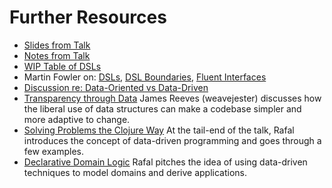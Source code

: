 # Further Resources

- [Slides from Talk](https://docs.google.com/presentation/d/1gVJ__2NJCDEPD2rUHkdaI97OKDc-SZpnkQn2Gp9e9vc/edit?usp=sharing)
- [Notes from Talk](https://docs.google.com/document/d/1U8xa-7aF2ZTBuQX1ymGYJemI6iJ5EQPiUbg_qeSvMuU/edit?usp=sharing)
- [WIP Table of DSLs](https://docs.google.com/spreadsheets/d/13Ikukos3Kj0fXqu3z2bwImG_3e7SPVmXAT5UQ1TQ-yo/edit?usp=sharing)
- Martin Fowler on: [DSLs](https://www.martinfowler.com/bliki/DomainSpecificLanguage.html), [DSL Boundaries](https://www.martinfowler.com/bliki/DslBoundary.html), [Fluent Interfaces](https://www.martinfowler.com/bliki/FluentInterface.html)
- [Discussion re: Data-Oriented vs Data-Driven](https://clojureverse.org/t/clojure-a-pragmatic-data-driven-language/4565)
- [Transparency through Data](https://www.youtube.com/watch?v=zznwKCifC1A)
  James Reeves (weavejester) discusses how the liberal use of data structures can make a codebase simpler and more adaptive to change.
- [Solving Problems the Clojure Way](https://youtu.be/vK1DazRK_a0?t=3285)
  At the tail-end of the talk, Rafal introduces the concept of data-driven programming and goes through a few examples.
- [Declarative Domain Logic](https://www.youtube.com/watch?v=TFQlpBEpeks)
  Rafal pitches the idea of using data-driven techniques to model domains and derive applications.

